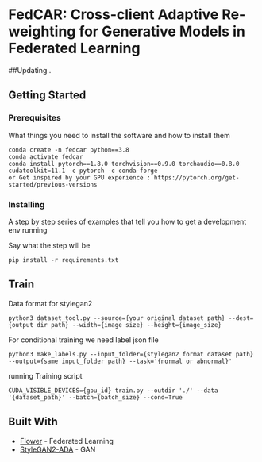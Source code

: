 # FedCAR: Cross-client Adaptive Re-weighting for Generative Models in Federated Learning

##Updating..
## Getting Started
### Prerequisites

What things you need to install the software and how to install them

```
conda create -n fedcar python==3.8
conda activate fedcar
conda install pytorch==1.8.0 torchvision==0.9.0 torchaudio==0.8.0 cudatoolkit=11.1 -c pytorch -c conda-forge
or Get inspired by your GPU experience : https://pytorch.org/get-started/previous-versions
```

### Installing

A step by step series of examples that tell you how to get a development env running

Say what the step will be

```
pip install -r requirements.txt
```
## Train

Data format for stylegan2

```
python3 dataset_tool.py --source={your original dataset path} --dest={output dir path} --width={image size} --height={image_size}
```

For conditional training we need label json file

```
python3 make_labels.py --input_folder={stylegan2 format dataset path} --output={same input_folder path} --task='{normal or abnormal}'
```

running Training script
```
CUDA_VISIBLE_DEVICES={gpu_id} train.py --outdir './' --data '{dataset_path}' --batch={batch_size} --cond=True
```

## Built With

* [Flower](https://github.com/adap/flower) - Federated Learning
* [StyleGAN2-ADA](https://github.com/NVlabs/stylegan2-ada-pytorch) - GAN


